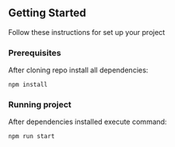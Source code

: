 ## Getting Started

Follow these instructions for set up your project

### Prerequisites

After cloning repo  install all dependencies:


```
npm install

```
### Running project

After dependencies installed execute command:

```
npm run start

```